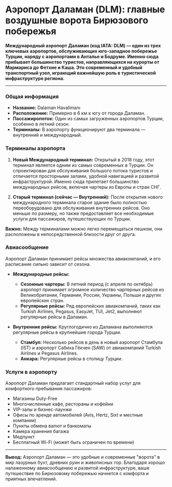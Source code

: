 # Аэропорт Даламан (DLM): главные воздушные ворота Бирюзового побережья

**Международный аэропорт Даламан (код IATA: DLM) — один из трех ключевых аэропортов, обслуживающих юго-западное побережье Турции, наряду с аэропортами в Анталье и Бодруме. Именно сюда прибывает большинство туристов, направляющихся на курорты от Мармариса до Фетхие и Каша. Это современный и удобный транспортный узел, играющий важнейшую роль в туристической инфраструктуре региона.**

---

### Общая информация

-   **Название:** Dalaman Havalimanı
-   **Расположение:** Примерно в 6 км к югу от города Даламан.
-   **Пассажиропоток:** Один из самых загруженных аэропортов Турции, особенно в летний сезон.
-   **Терминалы:** В аэропорту функционируют два терминала — внутренний и международный.

### Терминалы аэропорта

1.  **Новый Международный терминал:**
    Открытый в 2018 году, этот терминал является одним из самых современных в Турции. Он спроектирован для обслуживания большого потока туристов и отличается просторными залами, удобной навигацией и развитой инфраструктурой. Именно сюда прилетает большинство международных рейсов, включая чартеры из Европы и стран СНГ.

2.  **Старый терминал (сейчас — Внутренний):**
    После открытия нового международного терминала старое здание было полностью переоборудовано для обслуживания внутренних рейсов. Оно меньше по размеру, но также предоставляет все необходимые услуги для пассажиров, путешествующих по Турции.

**Важно:** Между терминалами можно легко перемещаться пешком, они расположены в непосредственной близости друг от друга.

### Авиасообщение

Аэропорт Даламан принимает рейсы множества авиакомпаний, и его расписание сильно зависит от сезона.

-   **Международные рейсы:**
    -   **Сезонные чартеры:** В летний период (с апреля по октябрь) аэропорт принимает огромное количество чартерных рейсов из Великобритании, Германии, России, Украины, Польши и других европейских стран.
    -   **Регулярные рейсы:** Ряд европейских авиакомпаний, таких как Turkish Airlines, Pegasus, EasyJet, TUI, Jet2, выполняют регулярные рейсы в Даламан.

-   **Внутренние рейсы:**
    Круглогодично из Даламана выполняются регулярные рейсы в крупнейшие города Турции.
    -   **Стамбул:** Несколько рейсов в день в новый аэропорт Стамбула (IST) и аэропорт Сабиха Гёкчен (SAW) от авиакомпаний Turkish Airlines и Pegasus Airlines.
    -   **Анкара:** Регулярные рейсы в столицу Турции.

### Услуги в аэропорту

Аэропорт Даламан предлагает стандартный набор услуг для комфортного пребывания пассажиров:
-   Магазины Duty-Free
-   Многочисленные кафе, рестораны и кофейни
-   VIP-залы и бизнес-лаунжи
-   Офисы по аренде автомобилей (Avis, Hertz, Sixt и местные компании)
-   Пункты обмена валют и банкоматы
-   Камера хранения багажа
-   Медпункт
-   Бесплатный Wi-Fi (может быть ограничен по времени)

---

**Вывод:** Аэропорт Даламан — это удобные и современные "ворота" в мир лазурных бухт, древних руин и живописных гор. Благодаря хорошо налаженному авиасообщению и развитой инфраструктуре, ваше путешествие по Бирюзовому побережью начнется с комфорта и приятных впечатлений. 